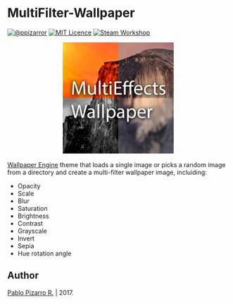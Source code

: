 # MultiFilter-Wallpaper
[![@ppizarror](http://ppizarror.com/resources/images/author.svg)](http://ppizarror.com)
[![MIT Licence](http://ppizarror.com/resources/images/licensemit.svg)](https://opensource.org/licenses/MIT/)
[![Steam Workshop](http://ppizarror.com/resources/images/blur-wallpaper/steam.svg)](http://steamcommunity.com/sharedfiles/filedetails/?id=1125984664)

<p align="center">
  <img src="preview.jpg" alt="Blur-Wallpaper" width="50%" />
</p>

<a href="http://store.steampowered.com/app/431960/Wallpaper_Engine/">Wallpaper Engine</a> theme that loads a single image or picks a random image from a directory and create a multi-filter wallpaper image, incluiding:

- Opacity
- Scale
- Blur
- Saturation
- Brightness
- Contrast
- Grayscale
- Invert
- Sepia
- Hue rotation angle

## Author
<a href="http://ppizarror.com">Pablo Pizarro R.</a> | 2017.